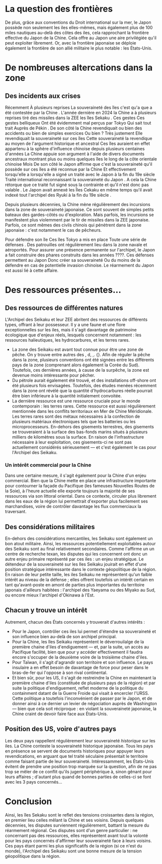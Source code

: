 
# La question des frontières

De plus, grâce aux conventions du Droit international sur la mer, le Japon possède non seulement les iles elles-mêmes, mais également plus de 100 miles nautiques au-delà des côtes des iles, cela rapprochant la frontière effective du Japon de la Chine. Cela offre au Japon une aire privilégiée qu'il peut exploiter librement.
Or, avec la frontière japonaise se déploie également la frontière de son allié militaire le plus notable : les États-Unis.



# De nombreuses altercations dans la zone

## Des incidents aux crises

Récemment À plusieurs reprises La souveraineté des îles c'est qu'a que a été contestée par la Chine . L'année dernière en 2024 la Chine a à plusieurs reprises tiré des missiles dans la ZEE les îles Sekaku . Ces gestes Ces gestes belliqueux Ont été évidemment mal perçus par Tokyo Qui sait tout trait Auprès de Pékin . De son côté la Chine revendiquait ou bien des accidents ou bien de simples exercices Ou bien ? Très justement Elle revendiquait la souveraineté sur ces îles Cette souveraineté la revendique au moyen de l'argument historique et ancestral Ces îles auraient en effet appartenu à la sphère d'influence chinoise depuis plusieurs centaines d'années La Chine appuie son argument à l'aide de divers documents ancestraux montrant plus ou moins quelques îles le long de la côte orientale chinoise Mois De son côté le Japon affirme que c'est la souveraineté qu'il possède sur ces îles a été reconnue par la Chine Et effectivement lorsqu'elle a lorsqu'elle a signé un traité avec le Japon à la fin du 19e siècle Traité international reconnaissant la souveraineté du Japon . A cela la Chine rétorque que ce traité fut signé sous la contrainte et qu'il n'est donc pas valable . Le Japon avait annexé les Îles Cekaku en même temps qu'il avait indexé tout l'archipel des Ryuki à la fin du 19e siècle . 


Depuis plusieurs décennies, la Chine mène régulièrement des incursions dans la zone de souveraineté japonaise. Ce sont souvent de simples petits bateaux des gardes-côtés ou d'exploration. Mais parfois, les incursions se manifestent plus violemment par le tir de missiles dans la ZEE japonaise.
Parfois, ce sont mêmes des civils chinois qui pénètrent dans la zone japonaise : c'est notamment le cas de pêcheurs.

Pour défendre son île Ces îles Tokyo a mis en place Toute une série de défenses . Des patrouilles ont régulièrement lieu dans la zone navale et aéroportés. Pour assurer une présence permanente sur l'archipel, le Japon a fait construire des phares construits dans les années ????.  Ces défenses permettent au Japon Donc créer sa souveraineté Ou du moins de la défendre en cas de potentielle invasion chinoise. Le réarmement du Japon est aussi lié à cette affaire.


# Des ressources présentes...

## Des ressources de différentes natures

L'Archipel des Seikaku et leur ZEE abritent des ressources de différents types, offrant à leur possesseur. Il y a une faune et une flore exceptionnelles sur les iles, mais il s'agit davantage de patrimoine écologique que d'enjeux réels, lesquels concernent notamment : les ressources halieutiques, les hydrocarbures, et les terres rares.
- La zone des Seikaku est avant tout connue pour être une zone de pêche. On y trouve entre autres des , d, ,. {}. Afin de réguler la pêche dans la zone, plusieurs conventions ont été signées entre les différents pays de la zone (comprenant alors également la Corée du Sud). Toutefois, ces dernières années, à cause de la surpêche, la zone est devenue moins intéressante pour pêcher.
- Du pétrole aurait également été trouvé, et des installations off-shore ont été plusieurs fois envisagées. Toutefois, des études menées récemment dans la zone ont révélé que la quantité d'hydrocarbures réelle pourrait être bien inférieure à la quantité initialement convoitée.
- La dernière ressource est une ressource cruciale pour le monde contemporain : les terres rares. Cette ressource est aussi régulièrement mentionnée dans les conflits territoriaux en Mer de Chine Méridionale. Les terres rares sont des métaux nécessaires à la confection de plusieurs matériaux électroniques tels que les batteries ou les microprocesseurs. En-dehors des gisements terrestres, des gisements se trouveraient à la surface des bas-fonds marins situés à plusieurs milliers de kilomètres sous la surface. En raison de l'infrastructure nécessaire à leur exploitation, ces gisements-ci ne sont pas actuellement considérés sérieusement — et c'est également le cas pour l'Archipel des Seikaku.


### Un intérêt commercial pour la Chine

Dans une certaine mesure, il s'agit également pour la Chine d'un enjeu commercial. Bien que la Chine mette en place une infrastructure importante pour contourner la façade du Pacifique (les fameuses Nouvelles Routes de la Soie), à l'heure actuelle elle exporte toujours la majorité de ses ressources via son littoral oriental. Dans ce contexte, circuler plus librement dans les eaux de la région lui permettrait d'exporter plus facilement ses marchandises, voire de contrôler davantage les flux commerciaux la traversant.


## Des considérations militaires

En-dehors des considérations mercantiles, les Seikaku sont également un bon atout militaire. Ainsi, les ressources potentiellement exploitables autour des Seikaku sont au final relativement secondaires. Comme l'affirme un un centre de recherche texan, les disputes qui les concernent ont donc un autre enjeu primaire représenté par ces iles : un enjeu stratégique. Le détendeur de la souveraineté sur les Iles Seikaku jouirait en effet d'une position stratégique intéressante dans le contexte géopolitique de la région. En raison de leur petite taille, les iles Seikaku ne représentent qu'un faible intérêt au niveau de la défense ; elles offrent toutefois un intérêt certain en tant qu'avant-poste en amont de parties plus importantes du territoire japonais d'ailleurs habitées : l'archipel des Yaeyama ou des Miyako au Sud, ou encore mieux l'archipel d'Okinawa à l'Est.

## Chacun y trouve un intérêt

Autrement, chacun des États concernés y trouverait d'autres intérêts :
- Pour le Japon, contrôler ces iles lui permet d'étendre sa souveraineté et son influence bien au-delà de son archipel principal.
- Pour la Chine, les Iles Seikaku représentent le déverrouilalge de la première chaine d'iles d'endiguement — et, par la suite, un accès au Pacifique facilité, bien que pour y accéder effectivement il faudra encore s'occuper de la deuxième voire de la troisième chaine d'iles.
- Pour Taïwan, il s'agit d'agrandir son territoire et son influence. Le pays insulaire a en effet besoin de davantage de force pour peser dans le bras-de-fer qui l'oppose à son rival continental.
- Et bien sûr, pour les US, il s'agit de restreindre la Chine en maintenant la première chaine d'iles (constituée de plusieurs pays de la région) et par suite la politique d'endiguement, reflet moderne de la politique du containment datant de la Guerre Froide qui visait à encercler l'URSS. Cette politique a toutefois l'inconvénient de passer par le Japon, et de donner ainsi à ce dernier un levier de négociation auprès de Washington — bien que cela soit réciproque : en violant la souveraineté japonaise, la Chine craint de devoir faire face aux États-Unis.



## Position des US, voire d'autres pays

Les deux pays rappellent régulièrement leur souveraineté *historique* sur les iles. La Chine conteste la souveraineté historique japonaise. Tous les pays en présence se servent de documents historiques pour appuyer leurs revendications, en arguant que tel traité séculaire présentait le territoire comme faisant partie de leur souveraineté.
Intéressamment, les États-Unis évitent de prendre une position trop marquée sur la question, afin de ne pas trop se mêler de ce conflit qu'ils jugent périphérique à, sinon gênant pour leurs affaires ; d'autant plus quand de bonnes parties de celles-ci se font avec les 3 pays concernés…



# Conclusion

Ainsi, les îles Sekaku sont le reflet des tensions croissantes dans la région, en premier lieu celles mêlant la Chine et ses voisins. Depuis quelques décennies, les disputes surviennent régulièrement, battant la mesure du réarmement régional. Ces disputes sont d'un genre particulier : ne concernant pas des ressources, elles représentent avant tout la volonté pour les pays concernés d'affirmer leur souveraineté face à leurs voisins. Ces pays étant parmi les plus significatifs de la région (si ce n'est du monde), l'Archipel des Seikaku sont une bonne mesure de la tension géopolitique dans la région.
